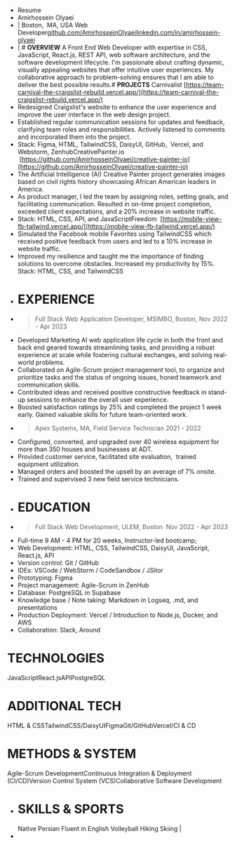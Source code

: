 - Resume
- Amirhossein Olyaei
- | Boston,  MA, USA
  Web Developer[github.com/AmirhosseinOlyaei](https://github.com/AmirhosseinOlyaei)[linkedin.com/in/amirhossein-olyaei](https://www.linkedin.com/in/amirhossein-olyaei/)
- | # **OVERVIEW**
  A Front End Web Developer with expertise in CSS, JavaScript, React.js, REST API, web software architecture, and the software development lifecycle. I'm passionate about crafting dynamic, visually appealing websites that offer intuitive user experiences. My collaborative approach to problem-solving ensures that I am able to deliver the best possible results.# **PROJECTS**
  Carnivalist [https://team-carnival-the-craigslist-rebuild.vercel.app/](https://team-carnival-the-craigslist-rebuild.vercel.app/)
- Redesigned Craigslist's website to enhance the user experience and improve the user interface in the web design project.
- Established regular communication sessions for updates and feedback, clarifying team roles and responsibilities. Actively listened to comments and incorporated them into the project.
- Stack: Figma, HTML, TailwindCSS, DaisyUI, GitHub,  Vercel, and Webstorm, ZenhubCreativePainter.io  [https://github.com/AmirhosseinOlyaei/creative-painter-io](https://github.com/AmirhosseinOlyaei/creative-painter-io)
- The Artificial Intelligence (AI) Creative Painter project generates images based on civil rights history showcasing African American leaders in America.
- As product manager, I led the team by assigning roles, setting goals, and facilitating communication. Resulted in on-time project completion, exceeded client expectations, and a 20% increase in website traffic.
- Stack: HTML, CSS, API, and JavaScriptFreedom  [https://mobile-view-fb-tailwind.vercel.app/](https://mobile-view-fb-tailwind.vercel.app/)
- Simulated the Facebook mobile Favorites using TailwindCSS which received positive feedback from users and led to a 10% increase in website traffic.
- Improved my resilience and taught me the importance of finding solutions to overcome obstacles. Increased my productivity by 15%.
  Stack: HTML, CSS, and TailwindCSS
- # **EXPERIENCE**
- > Full Stack Web Application Developer, MSIMBO, Boston, Nov 2022 - Apr 2023
- Developed Marketing AI web application life cycle in both the front and back end geared towards streamlining tasks, and providing a robust experience at scale while fostering cultural exchanges, and solving real-world problems.
- Collaborated on Agile-Scrum project management tool, to organize and prioritize tasks and the status of ongoing issues, honed teamwork and communication skills.
- Contributed ideas and received positive constructive feedback in stand-up sessions to enhance the overall user experience.
- Boosted satisfaction ratings by 25% and completed the project 1 week early. Gained valuable skills for future team-oriented work.
- > Apex Systems, MA, Field Service Technician 2021 - 2022
- Configured, converted, and upgraded over 40 wireless equipment for more than 350 houses and businesses at ADT.
- Provided customer service, facilitated site evaluation,  trained equipment utilization.
- Managed orders and boosted the upsell by an average of 7% onsite.
- Trained and supervised 3 new field service technicians.
- # **EDUCATION**
- > Full Stack Web Development, ULEM, Boston  Nov 2022 - Apr 2023
- Full-time 9 AM - 4 PM for 20 weeks, Instructor-led bootcamp;
- Web Development: HTML, CSS, TailwindCSS, DaisyUI, JavaScript, React.js, API
- Version control: Git / GitHub
- IDEs: VSCode / WebStorm / CodeSandbox / JSitor
- Prototyping: Figma
- Project management: Agile-Scrum in ZenHub
- Database: PostgreSQL in Supabase
- Knowledge base / Note taking: Markdown in Logseq, .md, and presentations
- Production Deployment: Vercel / Introduction to Node.js, Docker, and AWS
- Collaboration: Slack, Around
# **TECHNOLOGIES**
JavaScriptReact.jsAPIPostgreSQL
# **ADDITIONAL TECH**
HTML & CSSTailwindCSS/DaisyUIFigmaGit/GitHubVercel/CI & CD
# **METHODS & SYSTEM**
Agile-Scrum DevelopmentContinuous Integration & Deployment (CI/CD)Version Control System (VCS)Collaborative Software Development
- # **SKILLS & SPORTS**
  Native Persian Fluent in English Volleyball Hiking Skiing |
-